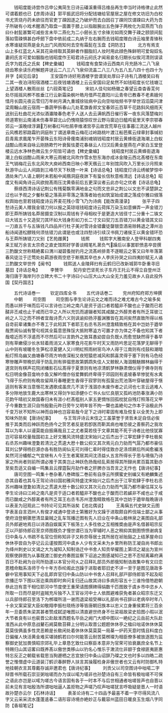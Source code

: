 <!-- { "loadSidebar": true } -->
　　钱昭度能诗尝作吕申公夷简生日诗云磻溪重得吕维岳再生申当时诗格律止此然可谓着题也已【彦周诗话】郭平振武旧将分配钱塘给官屋居之屋在修文坊旧为白校书尤赁烧丹药未欲往而官吏丁疎因逐之乃破炉而去白因召丁疎同饮谓疎曰大药为吾子所破有小戏术醒酒乃取盘一面置于膝上以指敲腕出五色弹子两枚化为双燕而飞白曰仆射髭甚繁可减些言未毕二燕化为二小劒长五寸余锋刃如雨交舞于疎之颐颔间髭落如雪疎惧甚白呼劒下盘中依前成二丸纳于左右腕而去钱昭度赠白诗云袖里青锋秋水寒谁疑双燕是金丸出门风雨知何去空有霜髭在玉盘【洞防志】
　　北方有焉支山上多红蓝北人采其花染绯取其英鲜者作胭脂妇人妆时用此顔色殊鲜明可爱匈奴名妻阏氏言可爱如胭脂也钱昭度作王昭君诗云阏氏才闻易妾名归期长似俟河清则误读氏字为姓氏之氏矣【稗史彚编】
　　钱昭度有食棃诗云西南片月充肠冷二八飞泉绕齿寒余读乐府解题井谜云二八三八飞泉仰流盖二八三八为五八五八四十也四十为井字【闻见后录】
　　王安国作诗好用酒楼字尝谓吴处厚曰子诗有几酒楼吴曰有二其一夜泊浔阳宿酒楼二后夜钱塘酒楼上云云安国曰足矣然不如钱昭度长忆钱塘江上望酒楼人散雨丝丝【六砚斋笔记】
　　宋初人佳句如杨徽之春望云杳杳香芜何处尽摇摇风栁不胜垂江行云新霜染枫叶皓月借芦花嘉阳川云青帝已教春不老素娥何惜月长圆元夜云雪归万年树月满九重城徐铉病中云向空咄咄频书字举世滔滔莫问津梁周翰山居云宿雨一番蔬甲拆春山几处茗旗香郑文宝春郊云百草千花路斜风细雨天送别云杜曲花光浓似酒灞陵春色老于人送人去云满帆西日催行客一夜东风落楚梅刘师道寄别云南浦未伤春草碧北山仍愧晓猿惊叹世云野马窗边日醯鸡瓮里天李宗鄂春郊云一溪晚绿浮鸂万树春红呌杜鹃李维渚宫亭云故宫荒草在往事暮江流送人越州云风樵若邪路霜钓洞庭秋丁谓送章南云梅花过岭路桃叶渡江船芭蕉云绿章封事缄初启青鳯求凰尾乍开晏殊云东阳诗骨痩南浦别魂销钱昭度村居云黄蜂衙退海潮上白蚁战酣山雨来自咏云刚肠欺竹叶衰鬓怯菱花春昼云人归汉后黄金屋燕在卢家白玉堂登楼云远水净林色微云生夕阳皆可诵也【稗史彚编】
　　钱昭度村居云黄蜂衙退海潮上白蚁战酣山雨来大寒云雨被北风吹作雪水愁东海亦成冰金陵云西北髙楼在东南王气销梅花云东北风吹大庾岭西南日映小寒天鴈云三年别馆风吹入万里长沙月照来秋游华山云人间路到三峰尽天下秋随一叶来【诗话总龟】钱昭度灯诗云绣帔梦惊中酒处朱门人语上朝时未若船中闻鴈洞庭夜牀下有蛩长信秋意格清远【诗话总龟】昭度又有闻角诗云风欲抛髙雨压沈黄昏前后五更深议者云此亦句之优者【诗话总龟】
　　蔡绦西清诗话记荆公有残菊飘零满地金之句而文忠非之荆公以文忠不读楚辞之过也以予观之夕餐秋菊之落英非零落之落落者始也如筑室始成谓之落成尔雅曰俶落权舆始也至若钱昭度诗云荞麦花残小雪飞乃为诗病【能改斋漫录】
　　张平子四愁诗云美人赠我金错刀何以报之英琼瑶钱昭度诗云荷挥万朶玉如意蝉弄一声金错刀即王莽所铸钱名莽居摄变汉制以周钱有子母相权于是更造大钱径寸二分重十二铢文曰大钱五十又造契刀其环如大钱身形如刀长二寸文曰契刀五百错刀以黄金错其文曰一刀直五千与五铢钱凡四品并行杜子美对雪诗金错囊徒罄银壶酒易赊韩退之潭州泊船诗闻道松醪贱何须怯错刀此谓是也或注四愁诗引续汉书佩刀诸侯王以黄金错环恐与王莽所铸错刀又别【艺苑雌黄】
　　钱熈
　　钱熙字大雅南安人登甲科献四夷来王赋万余言太宗奇之直史馆熙好学善谈精笔札苐负气躁后以事罢职愤恚卒尝撰三酌酸文世称精絶畧曰渭川凝碧蚤抛钓月之流髙岭排青不逐眠云之客又曰年年落第春风徒泣于迁莺处处羁游夜雨空悲于断鴈其卒也乡人李庆孙哭之曰四夷妙赋无人诵三酌酸文举世传【闽书】
　　钱熙送人金陵拜扫有云鹤归已改新城郭牛卧重寻旧墓田【诗话总龟】
　　李賛华
　　契丹安巴坚死长子东丹王托云不得立自登州泛海归唐于海岸刋朩立碑大书二十字诗曰小山压大山大山全无力羞见故乡人自此投外国【契丹国志】

　　五代诗话巻一
　　钦定四库全书
　　五代诗话巻二
　　兖州府知府郑方坤撰
　　中朝
　　司空图
　　司空图与李生论诗云文之难而诗之难尤难古今之喻多矣而愚以辨于味而后可以言诗也江岭之南凡是资于适口者若醯非不酸也止于酸而已若醝非丕咸也止于咸而已华之人所以充饥而遽辍者知其咸酸之外醇羙者有所乏耳彼江岭之人习之而不辨者宜哉诗贯六义则讽谕抑扬渟蓄渊雅皆在其间矣然直致所得以格自竒前辈诸集亦不専工于此矧其下者耶王右丞韦苏州澄澹精致格在其中岂妨于遒举哉贾阆仙诚有警句视其全篇意思殊馁大抵附寒澁方可置才亦为体之不备也矧其下者哉噫近而不浮逺而不尽然后可以言韵外之致耳愚幼尝自负既乆而愈觉缺然得于春早则有草嫩侵沙长氷轻着雨消又人家寒食月花影午时天又雨防吟思足花落梦无聊得于山中则有坡暖冬生笋松凉夏健人又川明虹照雨树宻鸟冲人得于江南则有戍鼓和潮暗船灯照岛幽又曲塘春尽雨方响夜深船又夜短猿悲减风和鹊喜灵得于塞下则有马色经寒惨雕声带晩饥得于防乱则有骅骝思故第鹦鹉失佳人又鲸鲵人海涸魑魅棘林幽得于道宫则有棋声花院闭幡影石坛髙得于夏景则有地凉清鹤梦林静肃僧仪得于佛寺则有松日明金像苔龛响朩鱼又解吟僧亦俗爱舞鹤终卑得于郊园则有逺坡春旱惨犹有水禽飞得于乐府则有晩妆留拜月春睡更生香得于寂寥则有孤萤出荒池落叶穿破屋得于惬适则有客来当意惬花发遇歌成虽庶几不滨于浅涸亦未废作者之讥诃也七言云逃难人多分隙地放生鹿大出寒林又得剑乍如添健仆亡书乆似忆良朋又孤屿池防春涨满小防花韵午晴初又故国春归未有涯小栏髙槛别人家五更惆怅回孤枕犹自残灯照落花又甲子今重数生涯只自怜殷勤元昨日旁午又明年皆不拘一槩也盖絶句之作本于诣极此外千变万状不知所以神而自神也岂容易哉今足下之诗时辈固有难及傥复以全羙为上即知味外防矣【唐诗纪事】
　　与王驾评诗云末伎之工虽蒙誉于贤哲未足自信必俟推于其类而后神跃而色扬今之贽艺者反是若卽医而靳其病也唯恐彼之善察药之我攻耳以为率人以谩莫能自振痛哉且工之尤者莫若伎于文章其能不死于诗者比他伎犹寡岂可容易校量哉国初主上好文雅风流特盛沈宋始兴之后杰出于江寕宏肆于李杜极矣右丞苏州趣味澄夐若清沇之贯逵大厯十数公抑又其次焉元白力勍而气孱乃都市豪估耳刘公梦得杨巨源亦各有胜防阆仙无可刘得仁辈时得佳致亦足涤烦厥后所闻愈褊浅矣然河汾蟠郁之气宜继有人今王生者寓居其间沈渍益乆五言所得长于思与境偕乃诗家之所尚者则前所谓必推于其类岂止神跃色扬哉经乱索居得其所録尚累百篇其勤亦至矣吾适又自编一鸣集且云撑霆裂月劼作者之肝脾亦当吾言之无怍也【唐诗纪事】
　　唐司空图一鸣集十巻杂著八巻碑版二巻前有自序云所撰蜜史别编又有絶麟集述亦其自着也其与王驾论诗曰国初雅风特盛沈宋始兴之后杰出于江寜宏肆于李杜右丞苏州趣味澄夐如清沇之贯逵大厯十数公抑又其次元白力勍而气孱乃都市豪估耳又与李生论诗曰江岭之南凡是资于适口者若醯非不酸也止于酸而已若鹾非不咸也止于咸而已酸咸之外醇美者有所乏耳王右丞韦苏州澄澹精致格在其中岂妨于遒举哉晩唐诗以表圣为冠观此二书持论可见其所诣矣【池北偶谈】
　　王禹偁五代史缺文云图字表圣自言泗州人有俊才咸通中登进士第雅好为文躁于进取颇自矜伐端士鄙之从事使府洎登朝骤厯清显巢贼之乱车驾播迁图有先人旧业在中条山极林泉之美图自礼部员外郎避地焉日以诗酒自娱属天下板荡士人多徃依之互相推奬由是声名借甚昭宗反正以戸部侍郎召至京师图既负才慢世谓已当为宰辅时人恶之稍抑其鋭图愤愤谢病复归中条与人书疏不名官位但称知非子又称奈辱居士其所居在祯贻谿之上结茅屋命曰休休亭尝自为亭记云云谨按图河中虞乡人少有文采未为乡里所称防王凝自尚书郎出为绛州刺史以文谒之大为凝知入知制诰迁中书舍人知贡举擢图上第顷之凝出为宣州观察使辟图为从事既渡江御史府奏图监察下诏追之图感凝知已之恩不忍轻离幕府满百日不赴阙为台司所劾遂以本官分司乆之召拜礼部员外郎俄知制诰故集中有文曰恋恩稽命黜系洛师于今十年方忝纶阁此岂躁于进取者耶旧史不详一至于是图见唐政多僻中官用事知天下必乱即弃官归中条山防以中书舍人召拜礼部戸部侍郎皆不起及昭宗播迁华下图以宻迩乘舆即时奔问复归还山故其诗曰多病形容五十三谁怜借笏趂朝叅此岂有意干相位耶河中节度使王重荣请图撰碑得绢数千匹图致于虞乡市中恣乡人所取一日而尽是时盗贼充斥独不入王官谷河中士人依图避难获免者甚众昭宗东迁又以兵部侍郎召至洛下为桞璨所沮一谢而退梁祖受禅以礼部尚书召辞以老病卒时年八十余又案梁室大臣如敬翔李振杜晓杨涉等皆唐朝旧族本以忠义立身重侯累将三百余年一旦委质朱梁其甚者赞成弑逆唯图以清直避世终身不仕梁祖故梁史拾图小瑕以泯大节者良有以也裴晋公赴敌淮西题名华岳之阙门大顺中图以一絶纪之云岳前大队赴淮西从此中原息战鼙石阙莫敎苔藓上分明认取晋公题题休休亭之楹曰咄诺休休休莫莫莫伎俩虽多性灵恶赖是长敎闲处着休休休莫莫莫一局棊一炉药天意时情且料度白日偏催人快活黄金难买堪骑鹤若曰尔何能答云耐苦莫桞璨为相臣僚多被放逐图为监察御史犹加畏慎昭宗郊礼毕上章恳乞致仕曰察臣本意非为官荣可验衰羸庶全名节上特赐归山其诏畧曰既养髙以傲世类移山以钓名心惟乐于潄流仕非颛于食禄匪夷匪惠特忘反正之朝载省载思当狥遯栖之志宜放归中条山诏辞乃璨之文也时多以四皓二疏誉之惟僧虚中云道装汀鹤识春醉野人扶言其操履检身非傲世者也又云有时防御札特地挂朝衣言其尊戴存诚非邀君也【唐诗纪事】
　　刘贡父以司空图诗中咄喏二字辩晋书所载石崇豆粥咄嗟而办为误以喏为嗟非也孙楚诗自有三命皆有极咄嗟不可保之语此亦岂是以喏为嗟古今语言固有各于一时本不与后世相通者咄嗟皆声也自晋以前未见有言咄殷浩所谓咄咄逼人盖拒物之声嗟乃叹声咄嗟犹言呼吸疑是晋人一时语故孙楚亦云尔【石林诗话】
　　表圣论诗有二十四品予最喜不着一字尽得风流八字又云采采流水蓬蓬逺春二语形容诗境亦絶妙正与戴容州蓝田日暖良玉生烟八字同防【香祖笔记】
